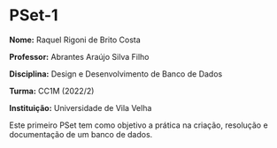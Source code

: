 # PSet-1


**Nome:** Raquel Rigoni de Brito Costa

**Professor:** Abrantes Araújo Silva Filho

**Disciplina:** Design e Desenvolvimento de Banco de Dados

**Turma:** CC1M (2022/2)

**Instituição:** Universidade de Vila Velha


Este primeiro PSet tem como objetivo a prática na criação, resolução e documentação de um banco de dados.
